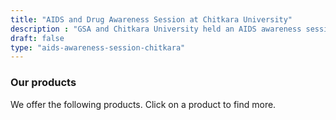 ```yaml
---
title: "AIDS and Drug Awareness Session at Chitkara University"
description : "GSA and Chitkara University held an AIDS awareness session with key speakers and art competitions." 
draft: false
type: "aids-awareness-session-chitkara"
---
```


### Our products

We offer the following products. Click on a product to find more.